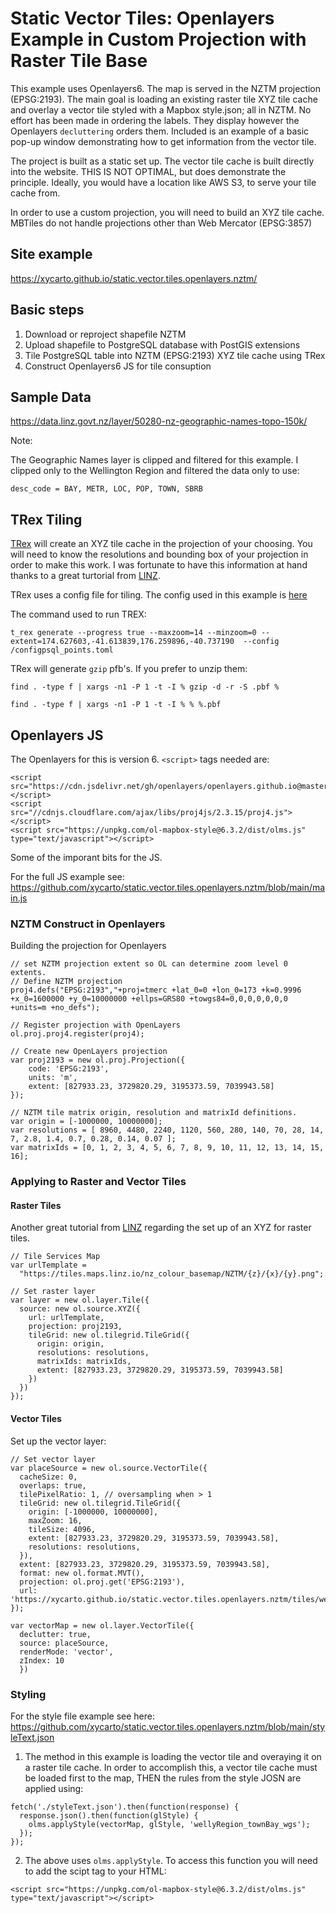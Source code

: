 # Static Vector Tiles: Openlayers Example in Custom Projection with Raster Tile Base

This example uses Openlayers6. The map is served in the NZTM projection (EPSG:2193).  The main goal is loading an existing raster tile XYZ tile cache and overlay a vector tile styled with a Mapbox style.json; all in NZTM. No effort has been made in ordering the labels. They display however the Openlayers `decluttering` orders them. Included is an example of a basic pop-up window demonstrating how to get information from the vector tile.

The project is built as a static set up.  The vector tile cache is built directly into the website. THIS IS NOT OPTIMAL, but does demonstrate the principle. Ideally, you would have a location like AWS S3, to serve your tile cache from.  

In order to use a custom projection, you will need to build an XYZ tile cache.  MBTiles do not handle projections other than Web Mercator (EPSG:3857)

## Site example 

https://xycarto.github.io/static.vector.tiles.openlayers.nztm/

## Basic steps

1. Download or reproject shapefile NZTM
2. Upload shapefile to PostgreSQL database with PostGIS extensions
3. Tile PostgreSQL table into NZTM (EPSG:2193) XYZ tile cache using TRex
4. Construct Openlayers6 JS for tile consuption

## Sample Data

https://data.linz.govt.nz/layer/50280-nz-geographic-names-topo-150k/

Note:

The Geographic Names layer is clipped and filtered for this example. I clipped only to the Wellington Region and filtered the data only to use:

```
desc_code = BAY, METR, LOC, POP, TOWN, SBRB
```

## TRex Tiling

[TRex](https://t-rex.tileserver.ch) will create an XYZ tile cache in the projection of your choosing.  You will need to know the resolutions and bounding box of your projection in order to make this work. I was fortunate to have this information at hand thanks to a great turtorial from [LINZ](https://www.linz.govt.nz/data/linz-data-service/guides-and-documentation/nztm2000-map-tile-service-schema). 

TRex uses a config file for tiling.  The config used in this example is [here](https://github.com/xycarto/static.vector.tiles.openlayers.nztm/blob/main/config/configpsql_points.toml)

The command used to run TREX:

```
t_rex generate --progress true --maxzoom=14 --minzoom=0 --extent=174.627603,-41.613839,176.259896,-40.737190  --config /configpsql_points.toml
```


TRex will generate `gzip` pfb's.  If you prefer to unzip them:


```find . -type f | xargs -n1 -P 1 -t -I % gzip -d -r -S .pbf %```

```find . -type f | xargs -n1 -P 1 -t -I % % %.pbf```

## Openlayers JS

The Openlayers for this is version 6.  `<script>` tags needed are:

```
<script src="https://cdn.jsdelivr.net/gh/openlayers/openlayers.github.io@master/en/v6.5.0/build/ol.js"></script>
<script src="//cdnjs.cloudflare.com/ajax/libs/proj4js/2.3.15/proj4.js"></script>
<script src="https://unpkg.com/ol-mapbox-style@6.3.2/dist/olms.js" type="text/javascript"></script>
```


Some of the imporant bits for the JS. 

For the full JS example see: https://github.com/xycarto/static.vector.tiles.openlayers.nztm/blob/main/main.js

### NZTM Construct in Openlayers

Building the projection for Openlayers

```
// set NZTM projection extent so OL can determine zoom level 0 extents.
// Define NZTM projection
proj4.defs("EPSG:2193","+proj=tmerc +lat_0=0 +lon_0=173 +k=0.9996 +x_0=1600000 +y_0=10000000 +ellps=GRS80 +towgs84=0,0,0,0,0,0,0 +units=m +no_defs");

// Register projection with OpenLayers
ol.proj.proj4.register(proj4);

// Create new OpenLayers projection
var proj2193 = new ol.proj.Projection({
	code: 'EPSG:2193',
	units: 'm',
	extent: [827933.23, 3729820.29, 3195373.59, 7039943.58]
});

// NZTM tile matrix origin, resolution and matrixId definitions.
var origin = [-1000000, 10000000];
var resolutions = [ 8960, 4480, 2240, 1120, 560, 280, 140, 70, 28, 14, 7, 2.8, 1.4, 0.7, 0.28, 0.14, 0.07 ];
var matrixIds = [0, 1, 2, 3, 4, 5, 6, 7, 8, 9, 10, 11, 12, 13, 14, 15, 16];
```

### Applying to Raster and Vector Tiles

#### Raster Tiles

Another great tutorial from [LINZ](https://www.linz.govt.nz/data/linz-data-service/guides-and-documentation/using-lds-xyz-services-in-openlayers) regarding the set up of an XYZ for raster tiles. 

```
// Tile Services Map
var urlTemplate =
  "https://tiles.maps.linz.io/nz_colour_basemap/NZTM/{z}/{x}/{y}.png";

// Set raster layer
var layer = new ol.layer.Tile({
  source: new ol.source.XYZ({
    url: urlTemplate,
    projection: proj2193,
    tileGrid: new ol.tilegrid.TileGrid({
      origin: origin,
      resolutions: resolutions,
      matrixIds: matrixIds,
      extent: [827933.23, 3729820.29, 3195373.59, 7039943.58]
    })
  })
});
```

#### Vector Tiles

Set up the vector layer: 


```
// Set vector layer
var placeSource = new ol.source.VectorTile({
  cacheSize: 0,
  overlaps: true,
  tilePixelRatio: 1, // oversampling when > 1
  tileGrid: new ol.tilegrid.TileGrid({ 
    origin: [-1000000, 10000000],
    maxZoom: 16,
    tileSize: 4096,
    extent: [827933.23, 3729820.29, 3195373.59, 7039943.58],
    resolutions: resolutions,
  }),
  extent: [827933.23, 3729820.29, 3195373.59, 7039943.58],
  format: new ol.format.MVT(),
  projection: ol.proj.get('EPSG:2193'),
  url: 'https://xycarto.github.io/static.vector.tiles.openlayers.nztm/tiles/wellyRegion_townBay_nztm/{z}/{x}/{y}.pbf'
});

var vectorMap = new ol.layer.VectorTile({
  declutter: true,
  source: placeSource,
  renderMode: 'vector',
  zIndex: 10
  })
```


### Styling

For the style file example see here: https://github.com/xycarto/static.vector.tiles.openlayers.nztm/blob/main/styleText.json

1. The method in this example is loading the vector tile and overaying it on a raster tile cache.  In order to accomplish this, a vector tile cache must be loaded first to the map, THEN the rules from the style JOSN are applied using:

```
fetch('./styleText.json').then(function(response) {
  response.json().then(function(glStyle) {
    olms.applyStyle(vectorMap, glStyle, 'wellyRegion_townBay_wgs');
  });
});
```


2. The above uses `olms.applyStyle`. To access this function you will need to add the scipt tag to your HTML:

```<script src="https://unpkg.com/ol-mapbox-style@6.3.2/dist/olms.js" type="text/javascript"></script>```
